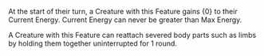At the start of their turn, a Creature with this Feature gains {0} to their Current Energy. Current Energy can never be greater than Max Energy.

A Creature with this Feature can reattach severed body parts such as limbs by holding them together uninterrupted for 1 round.